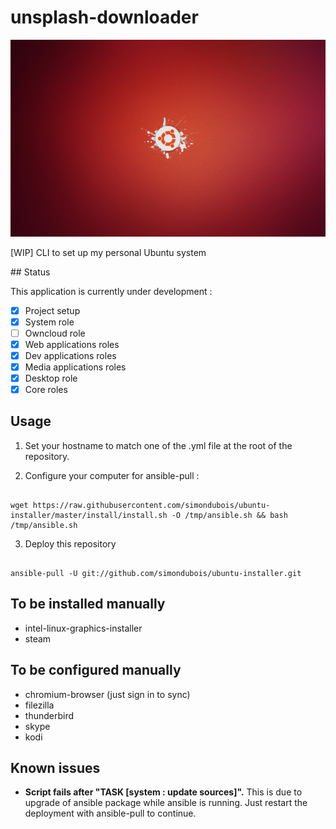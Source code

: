 
# unsplash-downloader

![Ubuntu logo](https://raw.githubusercontent.com/simondubois/ubuntu-installer/master/screenshot.png  "Ubuntu logo")

[WIP] CLI to set up my personal Ubuntu system

## Status

This application is currently under development :

- [x] Project setup
- [x] System role
- [ ] Owncloud role
- [x] Web applications roles
- [x] Dev applications roles
- [x] Media applications roles
- [x] Desktop role
- [x] Core roles

## Usage

1. Set your hostname to match one of the .yml file at the root of the repository.

2. Configure your computer for ansible-pull :

```Shell

wget https://raw.githubusercontent.com/simondubois/ubuntu-installer/master/install/install.sh -O /tmp/ansible.sh && bash /tmp/ansible.sh

```

3. Deploy this repository

```Shell

ansible-pull -U git://github.com/simondubois/ubuntu-installer.git

```

## To be installed manually

- intel-linux-graphics-installer
- steam

## To be configured manually

- chromium-browser (just sign in to sync)
- filezilla
- thunderbird
- skype
- kodi

## Known issues

 - **Script fails after "TASK [system : update sources]".** This is due to upgrade of ansible package while ansible is running. Just restart the deployment with ansible-pull to continue.
